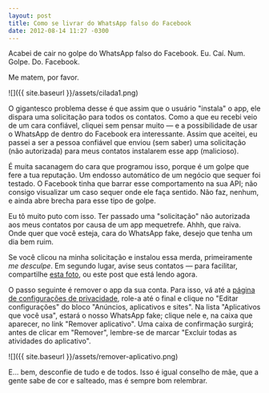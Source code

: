 ```yaml
---
layout: post
title: Como se livrar do WhatsApp falso do Facebook
date: 2012-08-14 11:27 -0300
---
```

Acabei de cair no golpe do WhatsApp falso do Facebook. Eu. Caí. Num. Golpe. Do. Facebook.

Me matem, por favor.

![]({{ site.baseurl }}/assets/cilada1.png)

O gigantesco problema desse é que assim que o usuário "instala" o app, ele dispara uma solicitação para todos os contatos. Como a que eu recebi veio de um cara confiável, cliquei sem pensar muito — e a possibilidade de usar o WhatsApp de dentro do Facebook era interessante. Assim que aceitei, eu passei a ser a pessoa confiável que enviou (sem saber) uma solicitação (não autorizada) para meus contatos instalarem esse app (malicioso).

É muita sacanagem do cara que programou isso, porque é um golpe que fere a tua reputação. Um endosso automático de um negócio que sequer foi testado. O Facebook tinha que barrar esse comportamento na sua API; não consigo visualizar um caso sequer onde ele faça sentido. Não faz, nenhum, e ainda abre brecha para esse tipo de golpe.

Eu tô muito puto com isso. Ter passado uma "solicitação" não autorizada aos meus contatos por causa de um app mequetrefe. Ahhh, que raiva. Onde quer que você esteja, cara do WhatsApp fake, desejo que tenha um dia bem ruim.

Se você clicou na minha solicitação e instalou essa merda, primeiramente _me desculpe_. Em segundo lugar, avise seus contatos — para facilitar, compartilhe [esta foto](https://www.facebook.com/photo.php?fbid=10151210685017652&set=a.10150293634137652.381888.768052651&type=1), ou este post que está lendo agora.

O passo seguinte é remover o app da sua conta. Para isso, vá até a [página de configurações de privacidade](https://www.facebook.com/settings/?tab=privacy&ref=mb), role-a até o final e clique no "Editar configurações" do bloco "Anúncios, aplicativos e sites". Na lista "Aplicativos que você usa", estará o nosso WhatsApp fake; clique nele e, na caixa que aparecer, no link "Remover aplicativo". Uma caixa de confirmação surgirá; antes de clicar em "Remover", lembre-se de marcar "Excluir todas as atividades do aplicativo".

![]({{ site.baseurl }}/assets/remover-aplicativo.png)

E… bem, desconfie de tudo e de todos. Isso é igual conselho de mãe, que a gente sabe de cor e salteado, mas é sempre bom relembrar.

